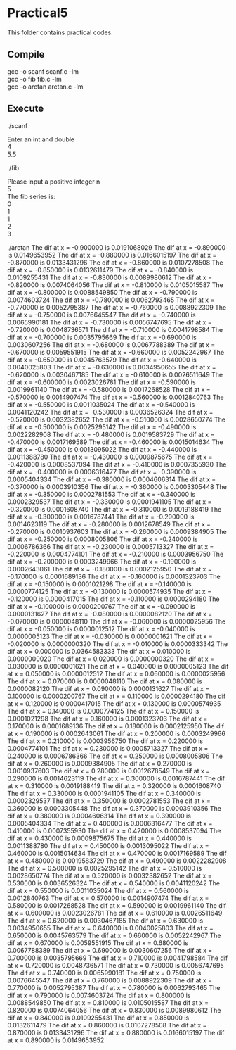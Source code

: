 # Practical5

This folder contains practical codes.

## Compile

gcc -o scanf  scanf.c -lm<br>
gcc -o fib fib.c -lm<br>
gcc -o arctan arctan.c -lm<br>

## Execute

./scanf

Enter an int and double<br>
4<br>
5.5<br>


./fib

Please input a positive integer n<br>
5<br>
The fib series is:<br>
0<br>
1<br>
1<br>
2<br>
3<br>


./arctan
The dif at x = -0.900000 is 0.0191068029
The dif at x = -0.890000 is 0.0149653952
The dif at x = -0.880000 is 0.0166015197
The dif at x = -0.870000 is 0.0133431296
The dif at x = -0.860000 is 0.0107278508
The dif at x = -0.850000 is 0.0132611479
The dif at x = -0.840000 is 0.0109255431
The dif at x = -0.830000 is 0.0089980612
The dif at x = -0.820000 is 0.0074064056
The dif at x = -0.810000 is 0.0105015587
The dif at x = -0.800000 is 0.0088549850
The dif at x = -0.790000 is 0.0074603724
The dif at x = -0.780000 is 0.0062793465
The dif at x = -0.770000 is 0.0052795387
The dif at x = -0.760000 is 0.0088922309
The dif at x = -0.750000 is 0.0076645547
The dif at x = -0.740000 is 0.0065990181
The dif at x = -0.730000 is 0.0056747695
The dif at x = -0.720000 is 0.0048736571
The dif at x = -0.710000 is 0.0041798584
The dif at x = -0.700000 is 0.0035795669
The dif at x = -0.690000 is 0.0030607256
The dif at x = -0.680000 is 0.0067788389
The dif at x = -0.670000 is 0.0059551915
The dif at x = -0.660000 is 0.0052242967
The dif at x = -0.650000 is 0.0045763579
The dif at x = -0.640000 is 0.0040025803
The dif at x = -0.630000 is 0.0034950655
The dif at x = -0.620000 is 0.0030467185
The dif at x = -0.610000 is 0.0026511649
The dif at x = -0.600000 is 0.0023026781
The dif at x = -0.590000 is 0.0019961140
The dif at x = -0.580000 is 0.0017268528
The dif at x = -0.570000 is 0.0014907474
The dif at x = -0.560000 is 0.0012840763
The dif at x = -0.550000 is 0.0011035024
The dif at x = -0.540000 is 0.0041120242
The dif at x = -0.530000 is 0.0036526324
The dif at x = -0.520000 is 0.0032382652
The dif at x = -0.510000 is 0.0028650774
The dif at x = -0.500000 is 0.0025295142
The dif at x = -0.490000 is 0.0022282908
The dif at x = -0.480000 is 0.0019583729
The dif at x = -0.470000 is 0.0017169589
The dif at x = -0.460000 is 0.0015014634
The dif at x = -0.450000 is 0.0013095022
The dif at x = -0.440000 is 0.0011388780
The dif at x = -0.430000 is 0.0009875675
The dif at x = -0.420000 is 0.0008537094
The dif at x = -0.410000 is 0.0007355930
The dif at x = -0.400000 is 0.0006316477
The dif at x = -0.390000 is 0.0005404334
The dif at x = -0.380000 is 0.0004606314
The dif at x = -0.370000 is 0.0003910356
The dif at x = -0.360000 is 0.0003305448
The dif at x = -0.350000 is 0.0002781553
The dif at x = -0.340000 is 0.0002329537
The dif at x = -0.330000 is 0.0001941105
The dif at x = -0.320000 is 0.0001608740
The dif at x = -0.310000 is 0.0019188419
The dif at x = -0.300000 is 0.0016787441
The dif at x = -0.290000 is 0.0014623119
The dif at x = -0.280000 is 0.0012678549
The dif at x = -0.270000 is 0.0010937603
The dif at x = -0.260000 is 0.0009384905
The dif at x = -0.250000 is 0.0008005806
The dif at x = -0.240000 is 0.0006786366
The dif at x = -0.230000 is 0.0005713327
The dif at x = -0.220000 is 0.0004774101
The dif at x = -0.210000 is 0.0003956750
The dif at x = -0.200000 is 0.0003249966
The dif at x = -0.190000 is 0.0002643061
The dif at x = -0.180000 is 0.0002125950
The dif at x = -0.170000 is 0.0001689136
The dif at x = -0.160000 is 0.0001323703
The dif at x = -0.150000 is 0.0001021298
The dif at x = -0.140000 is 0.0000774125
The dif at x = -0.130000 is 0.0000574935
The dif at x = -0.120000 is 0.0000417015
The dif at x = -0.110000 is 0.0000294180
The dif at x = -0.100000 is 0.0000200767
The dif at x = -0.090000 is 0.0000131627
The dif at x = -0.080000 is 0.0000082120
The dif at x = -0.070000 is 0.0000048110
The dif at x = -0.060000 is 0.0000025956
The dif at x = -0.050000 is 0.0000012512
The dif at x = -0.040000 is 0.0000005123
The dif at x = -0.030000 is 0.0000001621
The dif at x = -0.020000 is 0.0000000320
The dif at x = -0.010000 is 0.0000333342
The dif at x = 0.000000 is 0.0364583333
The dif at x = 0.010000 is 0.0000000020
The dif at x = 0.020000 is 0.0000000320
The dif at x = 0.030000 is 0.0000001621
The dif at x = 0.040000 is 0.0000005123
The dif at x = 0.050000 is 0.0000012512
The dif at x = 0.060000 is 0.0000025956
The dif at x = 0.070000 is 0.0000048110
The dif at x = 0.080000 is 0.0000082120
The dif at x = 0.090000 is 0.0000131627
The dif at x = 0.100000 is 0.0000200767
The dif at x = 0.110000 is 0.0000294180
The dif at x = 0.120000 is 0.0000417015
The dif at x = 0.130000 is 0.0000574935
The dif at x = 0.140000 is 0.0000774125
The dif at x = 0.150000 is 0.0001021298
The dif at x = 0.160000 is 0.0001323703
The dif at x = 0.170000 is 0.0001689136
The dif at x = 0.180000 is 0.0002125950
The dif at x = 0.190000 is 0.0002643061
The dif at x = 0.200000 is 0.0003249966
The dif at x = 0.210000 is 0.0003956750
The dif at x = 0.220000 is 0.0004774101
The dif at x = 0.230000 is 0.0005713327
The dif at x = 0.240000 is 0.0006786366
The dif at x = 0.250000 is 0.0008005806
The dif at x = 0.260000 is 0.0009384905
The dif at x = 0.270000 is 0.0010937603
The dif at x = 0.280000 is 0.0012678549
The dif at x = 0.290000 is 0.0014623119
The dif at x = 0.300000 is 0.0016787441
The dif at x = 0.310000 is 0.0019188419
The dif at x = 0.320000 is 0.0001608740
The dif at x = 0.330000 is 0.0001941105
The dif at x = 0.340000 is 0.0002329537
The dif at x = 0.350000 is 0.0002781553
The dif at x = 0.360000 is 0.0003305448
The dif at x = 0.370000 is 0.0003910356
The dif at x = 0.380000 is 0.0004606314
The dif at x = 0.390000 is 0.0005404334
The dif at x = 0.400000 is 0.0006316477
The dif at x = 0.410000 is 0.0007355930
The dif at x = 0.420000 is 0.0008537094
The dif at x = 0.430000 is 0.0009875675
The dif at x = 0.440000 is 0.0011388780
The dif at x = 0.450000 is 0.0013095022
The dif at x = 0.460000 is 0.0015014634
The dif at x = 0.470000 is 0.0017169589
The dif at x = 0.480000 is 0.0019583729
The dif at x = 0.490000 is 0.0022282908
The dif at x = 0.500000 is 0.0025295142
The dif at x = 0.510000 is 0.0028650774
The dif at x = 0.520000 is 0.0032382652
The dif at x = 0.530000 is 0.0036526324
The dif at x = 0.540000 is 0.0041120242
The dif at x = 0.550000 is 0.0011035024
The dif at x = 0.560000 is 0.0012840763
The dif at x = 0.570000 is 0.0014907474
The dif at x = 0.580000 is 0.0017268528
The dif at x = 0.590000 is 0.0019961140
The dif at x = 0.600000 is 0.0023026781
The dif at x = 0.610000 is 0.0026511649
The dif at x = 0.620000 is 0.0030467185
The dif at x = 0.630000 is 0.0034950655
The dif at x = 0.640000 is 0.0040025803
The dif at x = 0.650000 is 0.0045763579
The dif at x = 0.660000 is 0.0052242967
The dif at x = 0.670000 is 0.0059551915
The dif at x = 0.680000 is 0.0067788389
The dif at x = 0.690000 is 0.0030607256
The dif at x = 0.700000 is 0.0035795669
The dif at x = 0.710000 is 0.0041798584
The dif at x = 0.720000 is 0.0048736571
The dif at x = 0.730000 is 0.0056747695
The dif at x = 0.740000 is 0.0065990181
The dif at x = 0.750000 is 0.0076645547
The dif at x = 0.760000 is 0.0088922309
The dif at x = 0.770000 is 0.0052795387
The dif at x = 0.780000 is 0.0062793465
The dif at x = 0.790000 is 0.0074603724
The dif at x = 0.800000 is 0.0088549850
The dif at x = 0.810000 is 0.0105015587
The dif at x = 0.820000 is 0.0074064056
The dif at x = 0.830000 is 0.0089980612
The dif at x = 0.840000 is 0.0109255431
The dif at x = 0.850000 is 0.0132611479
The dif at x = 0.860000 is 0.0107278508
The dif at x = 0.870000 is 0.0133431296
The dif at x = 0.880000 is 0.0166015197
The dif at x = 0.890000 is 0.0149653952
